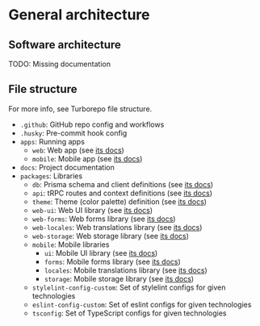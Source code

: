 # General architecture

## Software architecture

TODO: Missing documentation

## File structure

For more info, see Turborepo file structure.

- `.github`: GitHub repo config and workflows
- `.husky`: Pre-commit hook config
- `apps`: Running apps
  - `web`: Web app (see [its docs](./apps/web.md))
  - `mobile`: Mobile app (see [its docs](./apps/mobile.md))
- `docs`: Project documentation
- `packages`: Libraries
  - `db`: Prisma schema and client definitions (see [its docs](./packages/db.md))
  - `api`: tRPC routes and context definitions (see [its docs](./packages/api.md))
  - `theme`: Theme (color palette) definition (see [its docs](./packages/theme.md))
  - `web-ui`: Web UI library (see [its docs](./packages/web-ui.md))
  - `web-forms`: Web forms library (see [its docs](./packages/web-forms.md))
  - `web-locales`: Web translations library (see [its docs](./packages/web-locale.md))
  - `web-storage`: Web storage library (see [its docs](./packages/web-storage.md))
  - `mobile`: Mobile libraries
    - `ui`: Mobile UI library (see [its docs](./packages/mobile/ui.md))
    - `forms`: Mobile forms library (see [its docs](./packages/mobile/forms.md))
    - `locales`: Mobile translations library (see [its docs](./packages/mobile/locales.md))
    - `storage`: Mobile storage library (see [its docs](./packages/mobile/storage.md))
  - `stylelint-config-custom`: Set of stylelint configs for given technologies
  - `eslint-config-custom`: Set of eslint configs for given technologies
  - `tsconfig`: Set of TypeScript configs for given technologies
